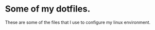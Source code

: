 Some of my dotfiles.
======================================

These are some of the files that I use to configure my linux environment.
